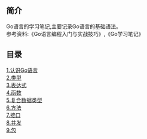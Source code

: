 ## 简介
Go语言的学习笔记,主要记录Go语言的基础语法。  
参考资料:《Go语言编程入门与实战技巧》,《Go学习笔记》
## 目录
[1.认识Go语言](./chapter/1.md)   
[2.类型](./chapter/2.md)   
[3.表达式](./chapter/3.md)  
[4.函数](./chapter/4.md)  
[5.复合数据类型](./chapter/5.md)  
[6.方法](./chapter/6.md)  
[7.接口](./chapter/7.md)  
[8.并发](./chapter/8.md)  
[9.包](./chapter/9.md)  

